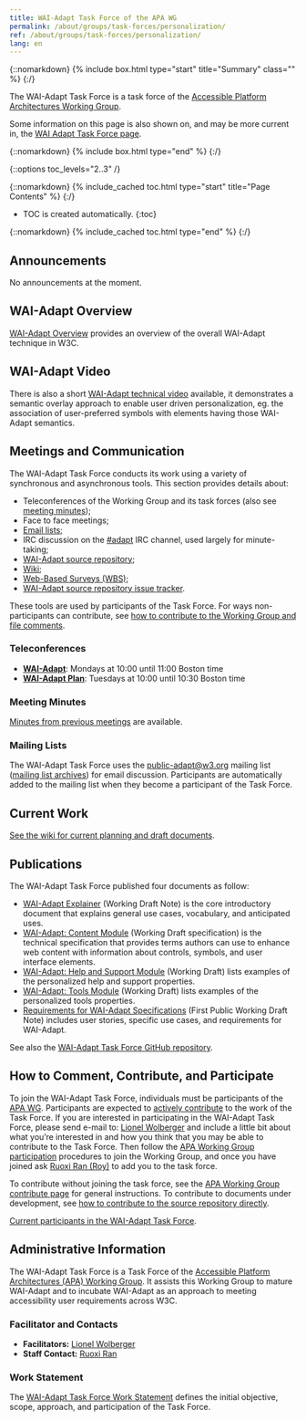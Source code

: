 ```yaml
---
title: WAI-Adapt Task Force of the APA WG
permalink: /about/groups/task-forces/personalization/
ref: /about/groups/task-forces/personalization/
lang: en
---
```


{::nomarkdown}
{% include box.html type="start" title="Summary" class="" %}
{:/}

The WAI-Adapt Task Force is a task force of the [Accessible Platform Architectures Working Group](/about/groups/apawg/).

Some information on this page is also shown on, and may be more current in, the [WAI Adapt Task Force page](https://www.w3.org/groups/tf/personalization-tf/).

{::nomarkdown}
{% include box.html type="end" %}
{:/}

{::options toc_levels="2..3" /}

{::nomarkdown}
{% include_cached toc.html type="start" title="Page Contents" %}
{:/}

-   TOC is created automatically.
{:toc}

{::nomarkdown}
{% include_cached toc.html type="end" %}
{:/}

## Announcements

No announcements at the moment.

## WAI-Adapt Overview

[WAI-Adapt Overview](https://www.w3.org/WAI/adapt/) provides an overview of the overall WAI-Adapt technique in W3C.

## WAI-Adapt Video

There is also a short [WAI-Adapt technical video](https://ln.sync.com/dl/04f8c9330/6wk4ff4v-77wd78s5-ge6wc24s-vm3iwxwm) available, it demonstrates a semantic overlay approach to enable user driven personalization, eg. the association of user-preferred symbols with elements having those WAI-Adapt semantics.

## Meetings and Communication

The WAI-Adapt Task Force conducts its work using a variety of synchronous and asynchronous tools. This section provides details about:

- Teleconferences of the Working Group and its task forces (also see [meeting minutes](https://www.w3.org/WAI/APA/task-forces/adapt/minutes));
- Face to face meetings;
- [Email lists](/about/groups/task-forces/personalization/#mailing-lists);
- IRC discussion on the [#adapt](irc://irc.w3.org/adapt) IRC channel, used largely for minute-taking;
- [WAI-Adapt source repository](https://github.com/w3c/adapt/);
- [Wiki](https://github.com/w3c/adapt/wiki);
- [Web-Based Surveys (WBS)](https://www.w3.org/2002/09/wbs/101569/);
- [WAI-Adapt source repository issue tracker](https://github.com/w3c/adapt/issues).

These tools are used by participants of the Task Force. For ways non-participants can contribute, see [how to contribute to the Working Group and file comments](/about/groups/apawg/contribute/).

### Teleconferences

- **[WAI-Adapt](https://www.w3.org/2017/08/telecon-info_adapt)**: Mondays at 10:00 until 11:00 Boston time
- **[WAI-Adapt Plan](https://www.w3.org/2017/08/telecon-info_adapt-plan)**: Tuesdays at 10:00 until 10:30 Boston time

### Meeting Minutes

[Minutes from previous meetings](https://www.w3.org/WAI/APA/task-forces/adapt/minutes) are available.

### Mailing Lists

The WAI-Adapt Task Force uses the public-adapt@w3.org mailing list ([mailing list archives](http://lists.w3.org/Archives/Public/public-adapt/)) for email discussion. Participants are automatically added to the mailing list when they become a participant of the Task Force.

## Current Work

[See the wiki for current planning and draft documents](https://github.com/w3c/adapt/wiki).

## Publications

The WAI-Adapt Task Force published four documents as follow:

- [WAI-Adapt Explainer](https://www.w3.org/TR/adapt/) (Working Draft Note) is the core introductory document that explains general use cases, vocabulary, and anticipated uses.
- [WAI-Adapt: Content Module](https://www.w3.org/TR/adapt-content/) (Working Draft specification) is the technical specification that provides terms authors can use to enhance web content with information about controls, symbols, and user interface elements.
- [WAI-Adapt: Help and Support Module](https://www.w3.org/TR/adapt-help/) (Working Draft) lists examples of the personalized help and support properties.
- [WAI-Adapt: Tools Module](https://www.w3.org/TR/adapt-tools/) (Working Draft) lists examples of the personalized tools properties.
- [Requirements for WAI-Adapt Specifications](https://www.w3.org/TR/adapt-requirements/) (First Public Working Draft Note) includes user stories, specific use cases, and requirements for WAI-Adapt.

See also the [WAI-Adapt Task Force GitHub repository](https://github.com/w3c/adapt/).

## How to Comment, Contribute, and Participate

To join the WAI-Adapt Task Force, individuals must be participants of the [APA WG](/about/groups/apawg/). Participants are expected to [actively contribute](/about/groups/task-forces/personalization/work-statement/#participation) to the work of the Task Force. If you are interested in participating in the WAI-Adapt Task Force, please send e-mail to: [Lionel Wolberger](mailto:lionel@userway.org?subject=WAI-Adapt%20Task%20Force%20Enquiry) and include a little bit about what you’re interested in and how you think that you may be able to contribute to the Task Force. Then follow the [APA Working Group participation](/about/groups/apawg/participate/) procedures to join the Working Group, and once you have joined ask [Ruoxi Ran (Roy)](mailto:ran@w3.org) to add you to the task force.

To contribute without joining the task force, see the [APA Working Group contribute page](/about/groups/apawg/contribute/) for general instructions. To contribute to documents under development, see [how to contribute to the source repository directly](https://github.com/w3c/adapt/).

[Current participants in the WAI-Adapt Task Force](https://www.w3.org/2000/09/dbwg/details?group=101569&public=1).

## Administrative Information

The WAI-Adapt Task Force is a Task Force of the [Accessible Platform Architectures (APA) Working Group](https://www.w3.org/WAI/about/groups/apawg/). It assists this Working Group to mature WAI-Adapt and to incubate WAI-Adapt as an approach to meeting accessibility user requirements across W3C.

### Facilitator and Contacts

- **Facilitators:** [Lionel Wolberger](mailto:lionel@userway.org)
- **Staff Contact:** [Ruoxi Ran](https://www.w3.org/People/roy/)

### Work Statement

The [WAI-Adapt Task Force Work Statement](/about/groups/task-forces/personalization/work-statement/) defines the initial objective, scope, approach, and participation of the Task Force.